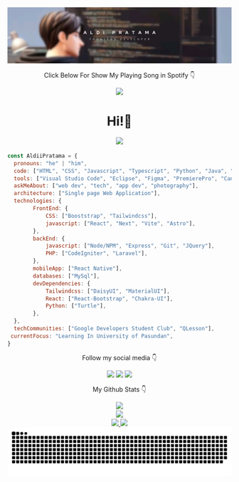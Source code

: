 <div align='center'>
  <a href='/'><img src="https://github.com/aldiipratama/aldiipratama/blob/29d9ea273fd3193e909dd995ed05f1b7baaa3360/assets/banner.png" /></a>
    <p>Click Below For Show My Playing Song in Spotify 👇</p>
    <a href='https://spotify-github-profile.vercel.app/api/view?uid=31kbeobkhgfbbckqvmhd55r7d5bq&redirect=true' target='_blank'>
      <img src='https://spotify-github-profile.vercel.app/api/view?uid=31kbeobkhgfbbckqvmhd55r7d5bq&cover_image=false&theme=default&show_offline=true&background_color=121212&interchange=true&bar_color=53b14f&bar_color_cover=false' />
    </a>
  <h1>Hi!👋</h1>
</div>

<div align='center'>
  <a href='https://aldipratama.vercel.app' target='_blank'><img src='https://img.shields.io/badge/Visit_My_Portfolio-lightgreen?style=for-the-badge' /></a>
</div>

```javascript
const AldiiPratama = {
  pronouns: "he" | "him",
  code: ["HTML", "CSS", "Javascript", "Typescript", "Python", "Java", "PHP"],
  tools: ["Visual Studio Code", "Eclipse", "Figma", "PremierePro", "Canva", "Capcut", "Cisco"],
  askMeAbout: ["web dev", "tech", "app dev", "photography"],
  architecture: ["Single page Web Application"],
  technologies: {
        FrontEnd: {
            CSS: ["Booststrap", "Tailwindcss"],
            javascript: ["React", "Next", "Vite", "Astro"],
        },
        backEnd: {
            javascript: ["Node/NPM", "Express", "Git", "JQuery"],
            PHP: ["CodeIgniter", "Laravel"],
        },
        mobileApp: ["React Native"],
        databases: ["MySql"],
        devDependencies: {
            Tailwindcss: ["DaisyUI", "MaterialUI"],
            React: ["React-Bootstrap", "Chakra-UI"],
            Python: ["Turtle"],
        },
  },
  techCommunities: ["Google Developers Student Club", "QLesson"],
 currentFocus: "Learning In University of Pasundan",
}
```

<div align='center'>
  <p>Follow my social media 👇</p>
  <a href='https://twitter.com/paldi07' target='_blank'><img src='https://img.shields.io/badge/twitter-blue?style=for-the-badge&logo=Twitter&logoColor=white' /></a>
  <a href='https://instagram.com/alx.dyy' target='_blank'><img src='https://img.shields.io/badge/instagram-brown?style=for-the-badge&logo=Instagram&logoColor=white' /></a>
  <a href='' target='_blank'><img src='https://img.shields.io/badge/linkedin-lightblue?style=for-the-badge&logo=Whatsapp&logoColor=white' /></a>
</div>

<div align='center'>
  <p>My Github Stats 👇</p>
  <a href='/'>
    <img src="https://github-readme-stats.vercel.app/api/top-langs/?username=aldiipratama&theme=algolia&hide_border=true&langs_count=5" /><br/>
  </a>
  <a href='/'>
    <img src="https://github-readme-stats.vercel.app/api?username=aldiipratama&show_icons=true&theme=algolia&hide_border=true&count_private=true&line_height=27" /><br/>
  </a>
  <a href='/'>
    <img src='https://streak-stats.demolab.com?user=aldiipratama&theme=algolia&hide_border=true' />
  </a>
  <a href='/'>
    <img src='https://github-profile-trophy.vercel.app/?username=aldiipratama' />
  </a>
  <img src='https://github.com/aldiipratama/aldiipratama/blob/output/snake.svg' alt='snake' />
</div>
